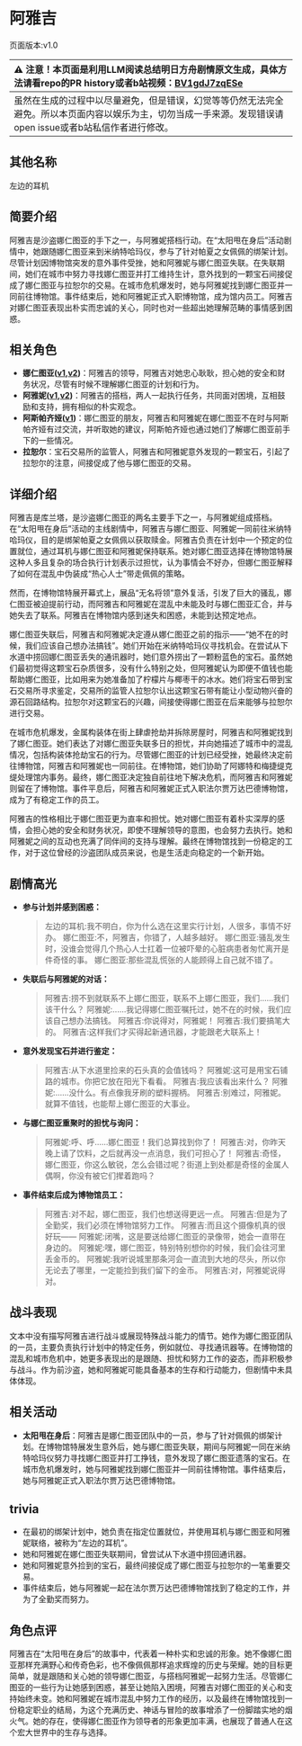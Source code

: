 # 阿雅吉
页面版本:v1.0
 

| :warning: 注意！本页面是利用LLM阅读总结明日方舟剧情原文生成，具体方法请看repo的PR history或者b站视频：[BV1gdJ7zqESe](https://www.bilibili.com/video/BV1gdJ7zqESe/)         |
|:----------------------------|
| 虽然在生成的过程中以尽量避免，但是错误，幻觉等等仍然无法完全避免。所以本页面内容以娱乐为主，切勿当成一手来源。发现错误请open issue或者b站私信作者进行修改。|



## 其他名称
左边的耳机
## 简要介绍
阿雅吉是沙盗娜仁图亚的手下之一，与阿雅妮搭档行动。在“太阳甩在身后”活动剧情中，她跟随娜仁图亚来到米纳特哈玛仪，参与了针对帕夏之女佩佩的绑架计划。尽管计划因博物馆突发的意外事件受挫，她和阿雅妮与娜仁图亚失联。在失联期间，她们在城市中努力寻找娜仁图亚并打工维持生计，意外找到的一颗宝石间接促成了娜仁图亚与拉恕尔的交易。在城市危机爆发时，她与阿雅妮找到娜仁图亚并一同前往博物馆。事件结束后，她和阿雅妮正式入职博物馆，成为馆内员工。阿雅吉对娜仁图亚表现出朴实而忠诚的关心，同时也对一些超出她理解范畴的事情感到困惑。
## 相关角色
-   **娜仁图亚([v1](char_4138_narant.md),[v2](../char_v3/char_4138_narant.md))**：阿雅吉的领导，阿雅吉对她忠心耿耿，担心她的安全和财务状况，尽管有时候不理解娜仁图亚的计划和行为。
-   **阿雅妮([v1](extended_char_a_ya_ni.md),[v2](../char_v3/extended_char_a_ya_ni.md))**：阿雅吉的搭档，两人一起执行任务，共同面对困境，互相鼓励和支持，拥有相似的朴实观念。
-   **阿斯帕齐娅([v1](extended_char_a_si_pa_qi_ya.md))**：娜仁图亚的朋友，阿雅吉和阿雅妮在娜仁图亚不在时与阿斯帕齐娅有过交流，并听取她的建议，阿斯帕齐娅也通过她们了解娜仁图亚前手下的一些情况。
-   **拉恕尔**：宝石交易所的监管人，阿雅吉和阿雅妮意外发现的一颗宝石，引起了拉恕尔的注意，间接促成了他与娜仁图亚的交易。
## 详细介绍
阿雅吉是库兰塔，是沙盗娜仁图亚的两名主要手下之一，与阿雅妮组成搭档。在“太阳甩在身后”活动的主线剧情中，阿雅吉与娜仁图亚、阿雅妮一同前往米纳特哈玛仪，目的是绑架帕夏之女佩佩以获取赎金。阿雅吉负责在计划中一个预定的位置就位，通过耳机与娜仁图亚和阿雅妮保持联系。她对娜仁图亚选择在博物馆特展这种人多且复杂的场合执行计划表示过担忧，认为事情会不好办，但娜仁图亚解释了如何在混乱中伪装成“热心人士”带走佩佩的策略。

然而，在博物馆特展开幕式上，展品“无名将领”意外复活，引发了巨大的骚乱，娜仁图亚被迫提前行动，而阿雅吉和阿雅妮在混乱中未能及时与娜仁图亚汇合，并与她失去了联系。阿雅吉在博物馆内感到迷失和困惑，未能到达预定地点。

娜仁图亚失联后，阿雅吉和阿雅妮决定遵从娜仁图亚之前的指示——“她不在的时候，我们应该自己想办法搞钱”。她们开始在米纳特哈玛仪寻找机会。在尝试从下水道中捞回娜仁图亚丢失的通讯器时，她们意外捞出了一颗粉蓝色的宝石。虽然她们最初觉得这颗宝石杂质很多，没有什么特别之处，但阿雅妮认为即便不值钱也能帮助娜仁图亚，比如用来为她准备加了柠檬片与椰枣干的冰水。她们将宝石带到宝石交易所寻求鉴定，交易所的监管人拉恕尔认出这颗宝石带有能让小型动物兴奋的源石回路结构。拉恕尔对这颗宝石的兴趣，间接使得娜仁图亚在后来能够与拉恕尔进行交易。

在城市危机爆发，金属构装体在街上肆虐抢劫并拆除房屋时，阿雅吉和阿雅妮找到了娜仁图亚。她们表达了对娜仁图亚失联多日的担忧，并向她描述了城市中的混乱情况，包括构装体抢劫宝石的行为。尽管娜仁图亚的计划已经受挫，她最终决定前往博物馆，阿雅吉和阿雅妮也一同前往。在博物馆，她们协助了阿娜特和梅捷缇克缇处理馆内事务。最终，娜仁图亚决定独自前往地下解决危机，而阿雅吉和阿雅妮则留在了博物馆。事件平息后，阿雅吉和阿雅妮正式入职法尔贾万达巴德博物馆，成为了有稳定工作的员工。

阿雅吉的性格相比于娜仁图亚更为直率和担忧。她对娜仁图亚有着朴实深厚的感情，会担心她的安全和财务状况，即使不理解领导的意图，也会努力去执行。她和阿雅妮之间的互动也充满了同伴间的支持与理解。最终在博物馆找到一份稳定的工作，对于这位曾经的沙盗团队成员来说，也是生活走向稳定的一个新开始。
## 剧情高光
*   **参与计划并感到困惑：**
    > 左边的耳机:我不明白，你为什么选在这里实行计划，人很多，事情不好办。
    > 娜仁图亚:不，阿雅吉，你错了，人越多越好。
    > 娜仁图亚:骚乱发生时，没谁会觉得几个热心人士扛着一位被吓晕的心脏病患者匆忙离开是件奇怪的事。
    > 娜仁图亚:那些混乱慌张的人能顾得上自己就不错了。
*   **失联后与阿雅妮的对话：**
    > 阿雅吉:捞不到就联系不上娜仁图亚，联系不上娜仁图亚，我们......我们该干什么？
    > 阿雅妮:......我记得娜仁图亚嘱托过，她不在的时候，我们应该自己想办法搞钱。
    > 阿雅吉:你说得对，阿雅妮！
    > 阿雅吉:我们要搞笔大的。
    > 阿雅吉:这样我们才买得起新通讯器，才能跟老大联系上！
*   **意外发现宝石并进行鉴定：**
    > 阿雅吉:从下水道里捡来的石头真的会值钱吗？
    > 阿雅妮:这可是用宝石铺路的城市。你把它放在阳光下看看。
    > 阿雅吉:我应该看出来什么？
    > 阿雅妮:......没什么。有点像我牙刷的塑料握柄。
    > 阿雅吉:别难过，阿雅妮。就算不值钱，也能帮上娜仁图亚的大事业。
*   **与娜仁图亚重聚时的担忧与询问：**
    > 阿雅妮:呼、呼......娜仁图亚！我们总算找到你了！
    > 阿雅吉:对，你昨天晚上请了饮料，之后就再没一点消息，我们可担心了！
    > 阿雅吉:奇怪，娜仁图亚，你这么敏锐，怎么会错过呢？街道上到处都是奇怪的金属人偶啊，你没有被它们撵着跑吗？
*   **事件结束后成为博物馆员工：**
    > 阿雅吉:对不起，娜仁图亚，我们也想送得更远一点。
    > 阿雅吉:但是为了全勤奖，我们必须在博物馆努力工作。
    > 阿雅吉:而且这个摄像机真的很好玩——
    > 阿雅妮:闭嘴，这是要送给娜仁图亚的录像带，她会一直带在身边的。
    > 阿雅妮:嘿，娜仁图亚，特别特别想你的时候，我们会往河里丢金币的。
    > 阿雅妮:我听说城里那条河会一直流到大地的尽头，所以你无论去了哪里，一定能捡到我们留下的金币。
    > 阿雅吉:对，阿雅妮说得对。
## 战斗表现
文本中没有描写阿雅吉进行战斗或展现特殊战斗能力的情节。她作为娜仁图亚团队的一员，主要负责执行计划中的特定任务，例如就位、寻找通讯器等。在博物馆的混乱和城市危机中，她更多表现出的是跟随、担忧和努力工作的姿态，而非积极参与战斗。作为前沙盗，她和阿雅妮可能具备基本的生存和行动能力，但剧情中未具体体现。
## 相关活动
-   **太阳甩在身后**：阿雅吉是娜仁图亚团队中的一员，参与了针对佩佩的绑架计划。在博物馆特展发生意外后，她与娜仁图亚失联，期间与阿雅妮一同在米纳特哈玛仪努力寻找娜仁图亚并打工挣钱，意外发现了娜仁图亚遗落的宝石。在城市危机爆发时，她与阿雅妮找到娜仁图亚并一同前往博物馆。事件结束后，她与阿雅妮正式入职法尔贾万达巴德博物馆。
## trivia
*   在最初的绑架计划中，她负责在指定位置就位，并使用耳机与娜仁图亚和阿雅妮联络，被称为“左边的耳机”。
*   她和阿雅妮在娜仁图亚失联期间，曾尝试从下水道中捞回通讯器。
*   她和阿雅妮意外捡到的宝石，最终间接促成了娜仁图亚与拉恕尔的一笔重要交易。
*   事件结束后，她与阿雅妮一起在法尔贾万达巴德博物馆找到了稳定的工作，并为了全勤奖而努力。
## 角色点评
阿雅吉在“太阳甩在身后”的故事中，代表着一种朴实和忠诚的形象。她不像娜仁图亚那样充满野心和传奇色彩，也不像佩佩那样追求辉煌的历史与荣耀。她的目标更简单，就是跟随和关心她的领导娜仁图亚，与搭档阿雅妮一起努力生活。尽管娜仁图亚的一些行为让她感到困惑，甚至让她陷入困境，阿雅吉对娜仁图亚的关心和支持始终未变。她和阿雅妮在城市混乱中努力工作的经历，以及最终在博物馆找到一份稳定职业的结局，为这个充满历史、神话与冒险的故事增添了一份脚踏实地的烟火气。她的存在，使得娜仁图亚作为领导者的形象更加丰满，也展现了普通人在这个宏大世界中的生存与选择。